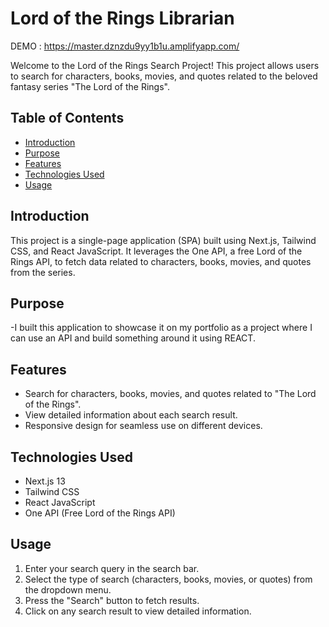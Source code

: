 # Lord of the Rings Librarian

DEMO : https://master.dznzdu9yy1b1u.amplifyapp.com/

Welcome to the Lord of the Rings Search Project! This project allows users to search for characters, books, movies, and quotes related to the beloved fantasy series "The Lord of the Rings". 

## Table of Contents
- [Introduction](#introduction)
- [Purpose](#purpose)
- [Features](#features)
- [Technologies Used](#technologies-used)
- [Usage](#usage)


## Introduction
This project is a single-page application (SPA) built using Next.js, Tailwind CSS, and React JavaScript. It leverages the One API, a free Lord of the Rings API, to fetch data related to characters, books, movies, and quotes from the series.

## Purpose
-I built this application to showcase it on my portfolio as a project where I can use an API and build something around it using REACT.

## Features
- Search for characters, books, movies, and quotes related to "The Lord of the Rings".
- View detailed information about each search result.
- Responsive design for seamless use on different devices.

## Technologies Used
- Next.js 13
- Tailwind CSS
- React JavaScript
- One API (Free Lord of the Rings API)


## Usage
1. Enter your search query in the search bar.
2. Select the type of search (characters, books, movies, or quotes) from the dropdown menu.
3. Press the "Search" button to fetch results.
4. Click on any search result to view detailed information.


